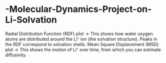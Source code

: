 # -Molecular-Dynamics-Project-on-Li-Solvation
Radial Distribution Function (RDF) plot → This shows how water oxygen atoms are distributed around the Li⁺ ion (the solvation structure). Peaks in the RDF correspond to solvation shells.  Mean Square Displacement (MSD) plot → This shows the motion of Li⁺ over time, from which you can estimate diffusivity.
